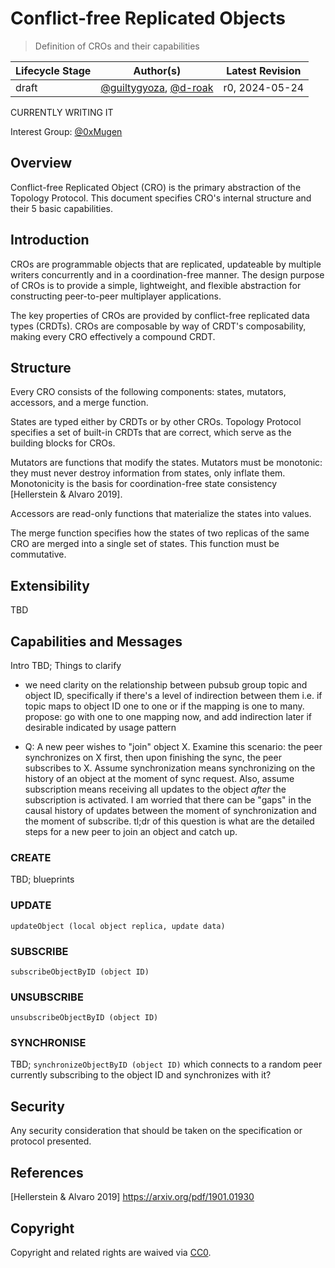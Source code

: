 # Conflict-free Replicated Objects

> Definition of CROs and their capabilities

| Lifecycle Stage | Author(s)                 | Latest Revision |
|-----------------|---------------------------|-----------------|
| draft           | [@guiltygyoza](https://github.com/guiltygyoza), [@d-roak](https://github.com/d-roak) | r0, 2024-05-24  |

CURRENTLY WRITING IT

Interest Group: [@0xMugen](https://github.com/0xMugen)

## Overview
Conflict-free Replicated Object (CRO) is the primary abstraction of the Topology Protocol. This document specifies CRO's internal structure and their 5 basic capabilities.

## Introduction
CROs are programmable objects that are replicated, updateable by multiple writers concurrently and in a coordination-free manner. The design purpose of CROs is to provide a simple, lightweight, and flexible abstraction for constructing peer-to-peer multiplayer applications.

The key properties of CROs are provided by conflict-free replicated data types (CRDTs). CROs are composable by way of CRDT's composability, making every CRO effectively a compound CRDT.

## Structure
Every CRO consists of the following components: states, mutators, accessors, and a merge function.

States are typed either by CRDTs or by other CROs. Topology Protocol specifies a set of built-in CRDTs that are correct, which serve as the building blocks for CROs.

Mutators are functions that modify the states. Mutators must be monotonic: they must never destroy information from states, only inflate them. Monotonicity is the basis for coordination-free state consistency [Hellerstein & Alvaro 2019].

Accessors are read-only functions that materialize the states into values.

The merge function specifies how the states of two replicas of the same CRO are merged into a single set of states. This function must be commutative.

## Extensibility
TBD

## Capabilities and Messages
Intro TBD; Things to clarify

- we need clarity on the relationship between pubsub group topic and object ID, specifically if there's a level of indirection between them i.e. if topic maps to object ID one to one or if the mapping is one to many. propose: go with one to one mapping now, and add indirection later if desirable indicated by usage pattern

- Q: A new peer wishes to "join" object X. Examine this scenario: the peer synchronizes on X first, then upon finishing the sync, the peer subscribes to X. Assume synchronization means synchronizing on the history of an object at the moment of sync request. Also, assume subscription means receiving all updates to the object *after* the subscription is activated. I am worried that there can be "gaps" in the causal history of updates between the moment of synchronization and the moment of subscribe. tl;dr of this question is what are the detailed steps for a new peer to join an object and catch up.

### CREATE
TBD; blueprints

### UPDATE
`updateObject (local object replica, update data)`

### SUBSCRIBE
`subscribeObjectByID (object ID)`

### UNSUBSCRIBE
`unsubscribeObjectByID (object ID)`

### SYNCHRONISE
TBD; `synchronizeObjectByID (object ID)` which connects to a random peer currently subscribing to the object ID and synchronizes with it?

## Security

Any security consideration that should be taken on the specification or protocol presented.

## References

[Hellerstein & Alvaro 2019] https://arxiv.org/pdf/1901.01930

## Copyright

Copyright and related rights are waived via [CC0](https://creativecommons.org/publicdomain/zero/1.0/).
